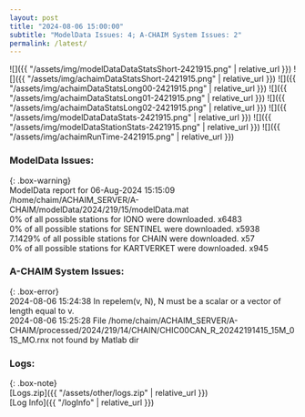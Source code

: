 ```yaml
---
layout: post
title: "2024-08-06 15:00:00"
subtitle: "ModelData Issues: 4; A-CHAIM System Issues: 2"
permalink: /latest/
---
```


![]({{ "/assets/img/modelDataDataStatsShort-2421915.png" | relative_url }})
![]({{ "/assets/img/achaimDataStatsShort-2421915.png" | relative_url }})
![]({{ "/assets/img/achaimDataStatsLong00-2421915.png" | relative_url }})
![]({{ "/assets/img/achaimDataStatsLong01-2421915.png" | relative_url }})
![]({{ "/assets/img/achaimDataStatsLong02-2421915.png" | relative_url }})
![]({{ "/assets/img/modelDataDataStats-2421915.png" | relative_url }})
![]({{ "/assets/img/modelDataStationStats-2421915.png" | relative_url }})
![]({{ "/assets/img/achaimRunTime-2421915.png" | relative_url }})


### ModelData Issues:  
  
{: .box-warning}  
 ModelData report for 06-Aug-2024 15:15:09   
 /home/chaim/ACHAIM_SERVER/A-CHAIM/modelData/2024/219/15/modelData.mat   
 0% of all possible stations for IONO were downloaded. x6483   
 0% of all possible stations for SENTINEL were downloaded. x5938   
 7.1429% of all possible stations for CHAIN were downloaded. x57   
 0% of all possible stations for KARTVERKET were downloaded. x945   
  
### A-CHAIM System Issues:  
  
{: .box-error}  
2024-08-06 15:24:38 In repelem(v, N), N must be a scalar or a vector of length equal to v.  
2024-08-06 15:25:28 File /home/chaim/ACHAIM_SERVER/A-CHAIM/processed/2024/219/14/CHAIN/CHIC00CAN_R_20242191415_15M_01S_MO.rnx not found by Matlab dir  

### Logs:  
  
{: .box-note}  
[Logs.zip]({{ "/assets/other/logs.zip" | relative_url }})  
[Log Info]({{ "/logInfo" | relative_url }})  
